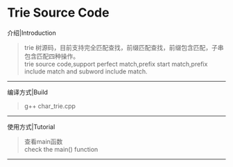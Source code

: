 Trie Source Code
===

介绍|Introduction
>trie 树源码，目前支持完全匹配查找，前缀匹配查找，前缀包含匹配，子串包含匹配四种操作。  
>trie source code,support perfect match,prefix start match,prefix include match and subword include match. 

-------

编译方式|Build
>g++ char_trie.cpp 

-------

使用方式|Tutorial
>查看main函数  
>check the main() function

-------
